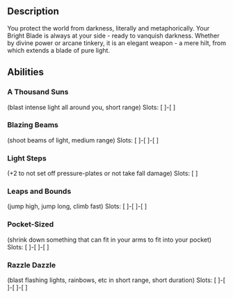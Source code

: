 ## Description
You protect the world from darkness, literally and metaphorically.
Your Bright Blade is always at your side - ready to vanquish darkness.
Whether by divine power or arcane tinkery, it is an elegant weapon -
a mere hilt, from which extends a blade of pure light.

## Abilities
### A Thousand Suns
(blast intense light all around you, short range)
Slots: [ ]-[ ]

### Blazing Beams
(shoot beams of light, medium range)
Slots: [ ]-[ ]-[ ]

### Light Steps
(+2 to not set off pressure-plates or not take fall damage)
Slots: [ ]

### Leaps and Bounds
(jump high, jump long, climb fast)
Slots: [ ]-[ ]-[ ]

### Pocket-Sized
(shrink down something that can fit in your arms to fit into your pocket)
Slots: [ ]-[ ]-[ ]

### Razzle Dazzle
(blast flashing lights, rainbows, etc in short range, short duration)
Slots: [ ]-[ ]-[ ]-[ ]
